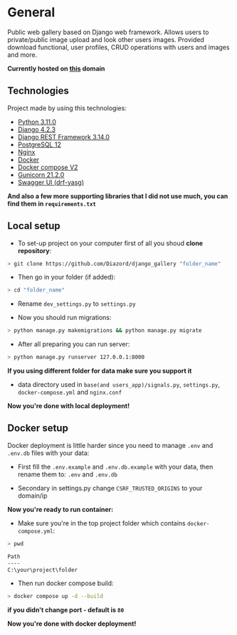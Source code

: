 # General
Public web gallery based on Django web framework. Allows users to private/public image upload and look other users images. Provided download functional, user profiles, CRUD operations with users and images and more.

**Currently hosted on [this](https://automode.asion.tk/) domain**

## Technologies
Project made by using this technologies:
* [Python 3.11.0](https://www.python.org/)
* [Django 4.2.3](https://www.djangoproject.com/)
* [Django REST Framework 3.14.0](https://www.django-rest-framework.org/)
* [PostgreSQL 12](https://www.postgresql.org/)
* [Nginx](https://nginx.org/)
* [Docker](https://www.docker.com/)
* [Docker compose V2](https://docs.docker.com/compose/)
* [Gunicorn 21.2.0](https://gunicorn.org/)
* [Swagger UI (drf-yasg)](https://drf-yasg.readthedocs.io/en/stable/)

**And also a few more supporting libraries that I did not use much, you can find them in `requirements.txt`**

## Local setup
* To set-up project on your computer first of all you shoud **clone repository**:
```bash
> git clone https://github.com/Diazord/django_gallery "folder_name"
```

* Then go in your folder (if added):
```bash
> cd "folder_name"
```

* Rename `dev_settings.py` to `settings.py`

* Now you should run migrations:
```bash
> python manage.py makemigrations && python manage.py migrate
```

* After all preparing you can run server:
```bash
> python manage.py runserver 127.0.0.1:8000
```

**If you using different folder for data make sure you support it**
* data directory used in `base(and users_app)/signals.py`, `settings.py`, `docker-compose.yml` and `nginx.conf`

**Now you're done with local deployment!**

## Docker setup

Docker deployment is little harder since you need to manage `.env` and `.env.db` files with your data:

* First fill the `.env.example` and `.env.db.example` with your data, then rename them to: `.env` and `.env.db`

* Secondary in settings.py change `CSRF_TRUSTED_ORIGINS` to your domain/ip

**Now you're ready to run container:**
* Make sure you're in the top project folder which contains `docker-compose.yml`:
```bash
> pwd

Path
----
C:\your\project\folder
```

* Then run docker compose build:
```bash
> docker compose up -d --build
```

**if you didn't change port - default is `80`**

**Now you're done with docker deployment!**
